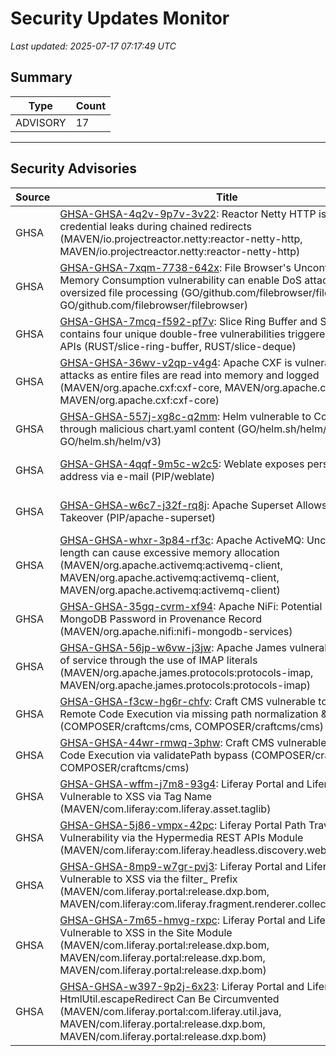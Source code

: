 # Security Updates Monitor

*Last updated: 2025-07-17 07:17:49 UTC*

## Summary
| Type | Count |
|------|-------|
| ADVISORY | 17 |

---

## Security Advisories

| Source | Title | Severity | Date |
|--------|-------|----------|------|
| GHSA | [GHSA-GHSA-4q2v-9p7v-3v22](https://github.com/advisories/GHSA-4q2v-9p7v-3v22): Reactor Netty HTTP is vulnerable to credential leaks during chained redirects (MAVEN/io.projectreactor.netty:reactor-netty-http, MAVEN/io.projectreactor.netty:reactor-netty-http) | MODERATE (CVSS: 6.1) | 2025-07-16 |
| GHSA | [GHSA-GHSA-7xqm-7738-642x](https://github.com/advisories/GHSA-7xqm-7738-642x): File Browser's Uncontrolled Memory Consumption vulnerability can enable DoS attack due to oversized file processing (GO/github.com/filebrowser/filebrowser, GO/github.com/filebrowser/filebrowser) | HIGH (CVSS: 0.0) | 2025-07-16 |
| GHSA | [GHSA-GHSA-7mcq-f592-pf7v](https://github.com/advisories/GHSA-7mcq-f592-pf7v): Slice Ring Buffer and Slice Deque contains four unique double-free vulnerabilities triggered through safe APIs (RUST/slice-ring-buffer, RUST/slice-deque) | HIGH (CVSS: 0.0) | 2025-07-16 |
| GHSA | [GHSA-GHSA-36wv-v2qp-v4g4](https://github.com/advisories/GHSA-36wv-v2qp-v4g4): Apache CXF is vulnerable to DoS attacks as entire files are read into memory and logged (MAVEN/org.apache.cxf:cxf-core, MAVEN/org.apache.cxf:cxf-core, MAVEN/org.apache.cxf:cxf-core) | MODERATE (CVSS: 5.6) | 2025-07-15 |
| GHSA | [GHSA-GHSA-557j-xg8c-q2mm](https://github.com/advisories/GHSA-557j-xg8c-q2mm): Helm vulnerable to Code Injection through malicious chart.yaml content (GO/helm.sh/helm/v3, GO/helm.sh/helm/v3) | HIGH (CVSS: 8.5) | 2025-07-08 |
| GHSA | [GHSA-GHSA-4qqf-9m5c-w2c5](https://github.com/advisories/GHSA-4qqf-9m5c-w2c5): Weblate exposes personal IP address via e-mail (PIP/weblate) | LOW (CVSS: 5.3) | 2025-06-16 |
| GHSA | [GHSA-GHSA-w6c7-j32f-rq8j](https://github.com/advisories/GHSA-w6c7-j32f-rq8j): Apache Superset Allows Ownership Takeover (PIP/apache-superset) | MODERATE (CVSS: 8.8) | 2025-05-13 |
| GHSA | [GHSA-GHSA-whxr-3p84-rf3c](https://github.com/advisories/GHSA-whxr-3p84-rf3c): Apache ActiveMQ: Unchecked buffer length can cause excessive memory allocation (MAVEN/org.apache.activemq:activemq-client, MAVEN/org.apache.activemq:activemq-client, MAVEN/org.apache.activemq:activemq-client) | MODERATE (CVSS: 7.5) | 2025-05-07 |
| GHSA | [GHSA-GHSA-35gq-cvrm-xf94](https://github.com/advisories/GHSA-35gq-cvrm-xf94): Apache NiFi: Potential Insertion of MongoDB Password in Provenance Record (MAVEN/org.apache.nifi:nifi-mongodb-services) | MODERATE (CVSS: 6.5) | 2025-03-12 |
| GHSA | [GHSA-GHSA-56jp-w6vw-j3jw](https://github.com/advisories/GHSA-56jp-w6vw-j3jw): Apache James vulnerable to denial of service through the use of IMAP literals (MAVEN/org.apache.james.protocols:protocols-imap, MAVEN/org.apache.james.protocols:protocols-imap) | HIGH (CVSS: 8.6) | 2025-02-06 |
| GHSA | [GHSA-GHSA-f3cw-hg6r-chfv](https://github.com/advisories/GHSA-f3cw-hg6r-chfv): Craft CMS vulnerable to Potential Remote Code Execution via missing path normalization & Twig SSTI (COMPOSER/craftcms/cms, COMPOSER/craftcms/cms) | HIGH (CVSS: 7.2) | 2024-11-13 |
| GHSA | [GHSA-GHSA-44wr-rmwq-3phw](https://github.com/advisories/GHSA-44wr-rmwq-3phw): Craft CMS vulnerable to Remote Code Execution via validatePath bypass (COMPOSER/craftcms/cms, COMPOSER/craftcms/cms) | HIGH (CVSS: 7.2) | 2023-08-21 |
| GHSA | [GHSA-GHSA-wffm-j7m8-93g4](https://github.com/advisories/GHSA-wffm-j7m8-93g4): Liferay Portal and Liferay DXP Vulnerable to XSS via Tag Name (MAVEN/com.liferay:com.liferay.asset.taglib) | MODERATE (CVSS: 6.1) | 2022-09-23 |
| GHSA | [GHSA-GHSA-5j86-vmpx-42pc](https://github.com/advisories/GHSA-5j86-vmpx-42pc): Liferay Portal Path Traversal Vulnerability via the Hypermedia REST APIs Module (MAVEN/com.liferay:com.liferay.headless.discovery.web) | HIGH (CVSS: 7.5) | 2022-09-23 |
| GHSA | [GHSA-GHSA-8mp9-w7gr-pvj3](https://github.com/advisories/GHSA-8mp9-w7gr-pvj3): Liferay Portal and Liferay DXP Vulnerable to XSS via the filter_ Prefix (MAVEN/com.liferay.portal:release.dxp.bom, MAVEN/com.liferay:com.liferay.fragment.renderer.collection.filter.impl) | MODERATE (CVSS: 6.1) | 2022-09-23 |
| GHSA | [GHSA-GHSA-7m65-hmvg-rxpc](https://github.com/advisories/GHSA-7m65-hmvg-rxpc): Liferay Portal and Liferay DXP Vulnerable to XSS in the Site Module (MAVEN/com.liferay.portal:release.dxp.bom, MAVEN/com.liferay.portal:release.dxp.bom, MAVEN/com.liferay.portal:release.dxp.bom) | MODERATE (CVSS: 5.4) | 2022-09-23 |
| GHSA | [GHSA-GHSA-w397-9p2j-6x23](https://github.com/advisories/GHSA-w397-9p2j-6x23): Liferay Portal and Liferay DXP HtmlUtil.escapeRedirect Can Be Circumvented (MAVEN/com.liferay.portal:com.liferay.util.java, MAVEN/com.liferay.portal:release.dxp.bom, MAVEN/com.liferay.portal:release.dxp.bom) | MODERATE (CVSS: 6.1) | 2022-09-23 |

